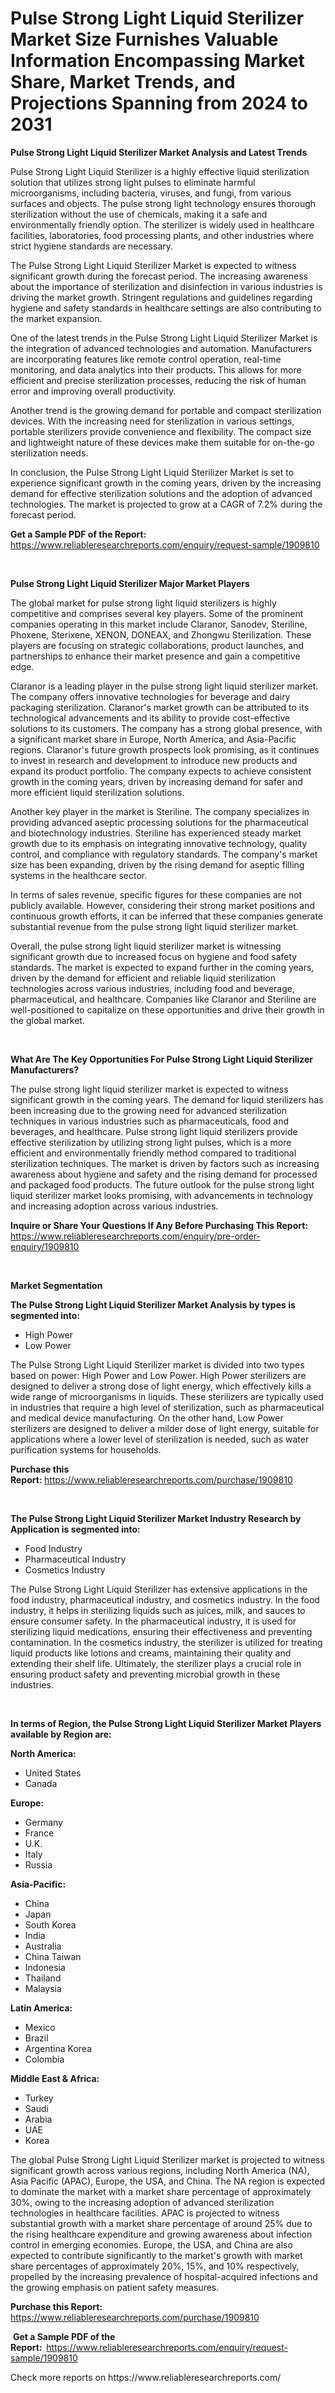 <p><h1>Pulse Strong Light Liquid Sterilizer Market Size Furnishes Valuable Information Encompassing Market Share, Market Trends, and Projections Spanning from 2024 to 2031</h1></p><p><strong>Pulse Strong Light Liquid Sterilizer Market Analysis and Latest Trends</strong></p>
<p><p>Pulse Strong Light Liquid Sterilizer is a highly effective liquid sterilization solution that utilizes strong light pulses to eliminate harmful microorganisms, including bacteria, viruses, and fungi, from various surfaces and objects. The pulse strong light technology ensures thorough sterilization without the use of chemicals, making it a safe and environmentally friendly option. The sterilizer is widely used in healthcare facilities, laboratories, food processing plants, and other industries where strict hygiene standards are necessary.</p><p>The Pulse Strong Light Liquid Sterilizer Market is expected to witness significant growth during the forecast period. The increasing awareness about the importance of sterilization and disinfection in various industries is driving the market growth. Stringent regulations and guidelines regarding hygiene and safety standards in healthcare settings are also contributing to the market expansion.</p><p>One of the latest trends in the Pulse Strong Light Liquid Sterilizer Market is the integration of advanced technologies and automation. Manufacturers are incorporating features like remote control operation, real-time monitoring, and data analytics into their products. This allows for more efficient and precise sterilization processes, reducing the risk of human error and improving overall productivity.</p><p>Another trend is the growing demand for portable and compact sterilization devices. With the increasing need for sterilization in various settings, portable sterilizers provide convenience and flexibility. The compact size and lightweight nature of these devices make them suitable for on-the-go sterilization needs.</p><p>In conclusion, the Pulse Strong Light Liquid Sterilizer Market is set to experience significant growth in the coming years, driven by the increasing demand for effective sterilization solutions and the adoption of advanced technologies. The market is projected to grow at a CAGR of 7.2% during the forecast period.</p></p>
<p><strong>Get a Sample PDF of the Report:&nbsp;</strong> <a href="https://www.reliableresearchreports.com/enquiry/request-sample/1909810">https://www.reliableresearchreports.com/enquiry/request-sample/1909810</a></p>
<p>&nbsp;</p>
<p><strong>Pulse Strong Light Liquid Sterilizer Major Market Players</strong></p>
<p><p>The global market for pulse strong light liquid sterilizers is highly competitive and comprises several key players. Some of the prominent companies operating in this market include Claranor, Sanodev, Steriline, Phoxene, Sterixene, XENON, DONEAX, and Zhongwu Sterilization. These players are focusing on strategic collaborations, product launches, and partnerships to enhance their market presence and gain a competitive edge.</p><p>Claranor is a leading player in the pulse strong light liquid sterilizer market. The company offers innovative technologies for beverage and dairy packaging sterilization. Claranor's market growth can be attributed to its technological advancements and its ability to provide cost-effective solutions to its customers. The company has a strong global presence, with a significant market share in Europe, North America, and Asia-Pacific regions. Claranor's future growth prospects look promising, as it continues to invest in research and development to introduce new products and expand its product portfolio. The company expects to achieve consistent growth in the coming years, driven by increasing demand for safer and more efficient liquid sterilization solutions.</p><p>Another key player in the market is Steriline. The company specializes in providing advanced aseptic processing solutions for the pharmaceutical and biotechnology industries. Steriline has experienced steady market growth due to its emphasis on integrating innovative technology, quality control, and compliance with regulatory standards. The company's market size has been expanding, driven by the rising demand for aseptic filling systems in the healthcare sector.</p><p>In terms of sales revenue, specific figures for these companies are not publicly available. However, considering their strong market positions and continuous growth efforts, it can be inferred that these companies generate substantial revenue from the pulse strong light liquid sterilizer market.</p><p>Overall, the pulse strong light liquid sterilizer market is witnessing significant growth due to increased focus on hygiene and food safety standards. The market is expected to expand further in the coming years, driven by the demand for efficient and reliable liquid sterilization technologies across various industries, including food and beverage, pharmaceutical, and healthcare. Companies like Claranor and Steriline are well-positioned to capitalize on these opportunities and drive their growth in the global market.</p></p>
<p>&nbsp;</p>
<p><strong>What Are The Key Opportunities For Pulse Strong Light Liquid Sterilizer Manufacturers?</strong></p>
<p><p>The pulse strong light liquid sterilizer market is expected to witness significant growth in the coming years. The demand for liquid sterilizers has been increasing due to the growing need for advanced sterilization techniques in various industries such as pharmaceuticals, food and beverages, and healthcare. Pulse strong light liquid sterilizers provide effective sterilization by utilizing strong light pulses, which is a more efficient and environmentally friendly method compared to traditional sterilization techniques. The market is driven by factors such as increasing awareness about hygiene and safety and the rising demand for processed and packaged food products. The future outlook for the pulse strong light liquid sterilizer market looks promising, with advancements in technology and increasing adoption across various industries.</p></p>
<p><strong>Inquire or Share Your Questions If Any Before Purchasing This Report:</strong> <a href="https://www.reliableresearchreports.com/enquiry/pre-order-enquiry/1909810">https://www.reliableresearchreports.com/enquiry/pre-order-enquiry/1909810</a></p>
<p>&nbsp;</p>
<p><strong>Market Segmentation</strong></p>
<p><strong>The Pulse Strong Light Liquid Sterilizer Market Analysis by types is segmented into:</strong></p>
<p><ul><li>High Power</li><li>Low Power</li></ul></p>
<p><p>The Pulse Strong Light Liquid Sterilizer market is divided into two types based on power: High Power and Low Power. High Power sterilizers are designed to deliver a strong dose of light energy, which effectively kills a wide range of microorganisms in liquids. These sterilizers are typically used in industries that require a high level of sterilization, such as pharmaceutical and medical device manufacturing. On the other hand, Low Power sterilizers are designed to deliver a milder dose of light energy, suitable for applications where a lower level of sterilization is needed, such as water purification systems for households.</p></p>
<p><strong>Purchase this Report:&nbsp;</strong><a href="https://www.reliableresearchreports.com/purchase/1909810">https://www.reliableresearchreports.com/purchase/1909810</a></p>
<p>&nbsp;</p>
<p><strong>The Pulse Strong Light Liquid Sterilizer Market Industry Research by Application is segmented into:</strong></p>
<p><ul><li>Food Industry</li><li>Pharmaceutical Industry</li><li>Cosmetics Industry</li></ul></p>
<p><p>The Pulse Strong Light Liquid Sterilizer has extensive applications in the food industry, pharmaceutical industry, and cosmetics industry. In the food industry, it helps in sterilizing liquids such as juices, milk, and sauces to ensure consumer safety. In the pharmaceutical industry, it is used for sterilizing liquid medications, ensuring their effectiveness and preventing contamination. In the cosmetics industry, the sterilizer is utilized for treating liquid products like lotions and creams, maintaining their quality and extending their shelf life. Ultimately, the sterilizer plays a crucial role in ensuring product safety and preventing microbial growth in these industries.</p></p>
<p>&nbsp;</p>
<p><strong>In terms of Region, the Pulse Strong Light Liquid Sterilizer Market Players available by Region are:</strong></p>
<p>
    <p> <strong> North America: </strong>
        <ul>
            <li>United States</li>
            <li>Canada</li>
        </ul>
        </p> 
    <p> <strong> Europe: </strong>
        <ul>
            <li>Germany</li>
            <li>France</li>
            <li>U.K.</li>
            <li>Italy</li>
            <li>Russia</li>
        </ul>
        </p> 
    <p> <strong> Asia-Pacific: </strong>
        <ul>
            <li>China</li>
            <li>Japan</li>
            <li>South Korea</li>
            <li>India</li>
            <li>Australia</li>
            <li>China Taiwan</li>
            <li>Indonesia</li>
            <li>Thailand</li>
            <li>Malaysia</li>
        </ul>
        </p> 
    <p> <strong> Latin America: </strong>
        <ul>
            <li>Mexico</li>
            <li>Brazil</li>
            <li>Argentina Korea</li>
            <li>Colombia</li>
        </ul>
        </p> 
    <p> <strong> Middle East & Africa: </strong>
        <ul>
            <li>Turkey</li>
            <li>Saudi</li>
            <li>Arabia</li>
            <li>UAE</li>
            <li>Korea</li>
        </ul>
    </p>
    </p>
<p><p>The global Pulse Strong Light Liquid Sterilizer market is projected to witness significant growth across various regions, including North America (NA), Asia Pacific (APAC), Europe, the USA, and China. The NA region is expected to dominate the market with a market share percentage of approximately 30%, owing to the increasing adoption of advanced sterilization technologies in healthcare facilities. APAC is projected to witness substantial growth with a market share percentage of around 25% due to the rising healthcare expenditure and growing awareness about infection control in emerging economies. Europe, the USA, and China are also expected to contribute significantly to the market's growth with market share percentages of approximately 20%, 15%, and 10% respectively, propelled by the increasing prevalence of hospital-acquired infections and the growing emphasis on patient safety measures.</p></p>
<p><strong>Purchase this Report: </strong><a href="https://www.reliableresearchreports.com/purchase/1909810">https://www.reliableresearchreports.com/purchase/1909810</a></p>
<p>&nbsp;<strong>Get a Sample PDF of the Report:&nbsp;&nbsp;</strong><a href="https://www.reliableresearchreports.com/enquiry/request-sample/1909810">https://www.reliableresearchreports.com/enquiry/request-sample/1909810</a></p>
<p><strong></strong></p>
<p>Check more reports on https://www.reliableresearchreports.com/</p>